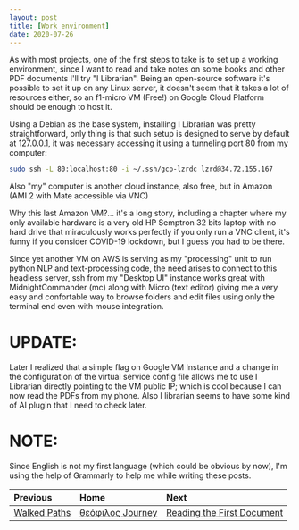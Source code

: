 ```yaml
---
layout: post
title: [Work environment]
date: 2020-07-26
---
```


As with most projects, one of the first steps to take is to set up a working environment, since I want to read and take notes on some books and other PDF documents I'll try "I Librarian". Being an open-source software it's possible to set it up on any Linux server, it doesn't seem that it takes a lot of resources either, so an f1-micro VM (Free!) on Google Cloud Platform should be enough to host it.

Using a Debian as the base system, installing I Librarian was pretty straightforward, only thing is that such setup is designed to serve by default at 127.0.0.1, it was necessary accessing it using a tunneling port 80 from my computer:

```bash
sudo ssh -L 80:localhost:80 -i ~/.ssh/gcp-lzrdc lzrd@34.72.155.167
```

Also "my" computer is another cloud instance, also free, but in Amazon (AMI 2 with Mate accessible via VNC)

Why this last Amazon VM?... it's a long story, including a chapter where my only available hardware is a very old HP Semptron 32 bits laptop with no hard drive that miraculously works perfectly if you only run a VNC client, it's funny if you consider COVID-19 lockdown, but I guess you had to be there.

Since yet another VM on AWS is serving as my "processing" unit to run python NLP and text-processing code, the need arises to connect to this headless server, ssh from my "Desktop UI" instance works great with MidnightCommander (mc) along with Micro (text editor) giving me a very easy and confortable way to browse folders and edit files using only the terminal end even with mouse integration.
 
# [](#header-5)UPDATE:

Later I realized that a simple flag on Google VM Instance and a change in the configuration of the virtual service config file allows me to use I Librarian directly pointing to the VM public IP; which is cool because I can now read the PDFs from my phone. Also I librarian seems to have some kind of AI plugin that I need to check later.

# [](#header-5)NOTE: 

Since English is not my first language (which could be obvious by now), I'm using the help of Grammarly to help me while writing these posts.

| Previous        | Home          | Next |
|:-------------|:------------------|:------|
| [Walked Paths](A-walked-paths)          | [θεόφιλος Journey](A-θεόφιλος-Journey) | [Reading the First Document](C-reading-the-first-document)  |
